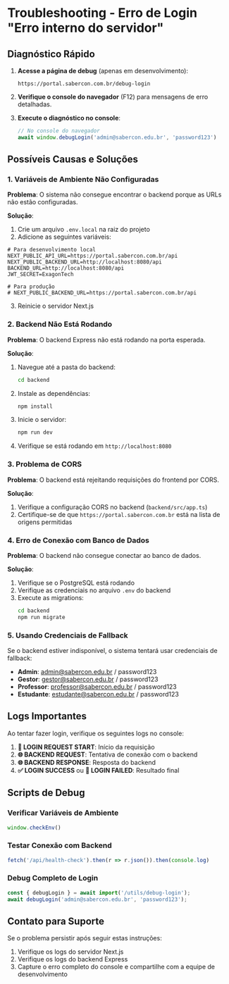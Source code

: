 # Troubleshooting - Erro de Login "Erro interno do servidor"

## Diagnóstico Rápido

1. **Acesse a página de debug** (apenas em desenvolvimento):
   ```
   https://portal.sabercon.com.br/debug-login
   ```

2. **Verifique o console do navegador** (F12) para mensagens de erro detalhadas.

3. **Execute o diagnóstico no console**:
   ```javascript
   // No console do navegador
   await window.debugLogin('admin@sabercon.edu.br', 'password123')
   ```

## Possíveis Causas e Soluções

### 1. Variáveis de Ambiente Não Configuradas

**Problema**: O sistema não consegue encontrar o backend porque as URLs não estão configuradas.

**Solução**:
1. Crie um arquivo `.env.local` na raiz do projeto
2. Adicione as seguintes variáveis:

```env
# Para desenvolvimento local
NEXT_PUBLIC_API_URL=https://portal.sabercon.com.br/api
NEXT_PUBLIC_BACKEND_URL=http://localhost:8080/api
BACKEND_URL=http://localhost:8080/api
JWT_SECRET=ExagonTech

# Para produção
# NEXT_PUBLIC_BACKEND_URL=https://portal.sabercon.com.br/api
```

3. Reinicie o servidor Next.js

### 2. Backend Não Está Rodando

**Problema**: O backend Express não está rodando na porta esperada.

**Solução**:
1. Navegue até a pasta do backend:
   ```bash
   cd backend
   ```

2. Instale as dependências:
   ```bash
   npm install
   ```

3. Inicie o servidor:
   ```bash
   npm run dev
   ```

4. Verifique se está rodando em `http://localhost:8080`

### 3. Problema de CORS

**Problema**: O backend está rejeitando requisições do frontend por CORS.

**Solução**:
1. Verifique a configuração CORS no backend (`backend/src/app.ts`)
2. Certifique-se de que `https://portal.sabercon.com.br` está na lista de origens permitidas

### 4. Erro de Conexão com Banco de Dados

**Problema**: O backend não consegue conectar ao banco de dados.

**Solução**:
1. Verifique se o PostgreSQL está rodando
2. Verifique as credenciais no arquivo `.env` do backend
3. Execute as migrations:
   ```bash
   cd backend
   npm run migrate
   ```

### 5. Usando Credenciais de Fallback

Se o backend estiver indisponível, o sistema tentará usar credenciais de fallback:

- **Admin**: admin@sabercon.edu.br / password123
- **Gestor**: gestor@sabercon.edu.br / password123
- **Professor**: professor@sabercon.edu.br / password123
- **Estudante**: estudante@sabercon.edu.br / password123

## Logs Importantes

Ao tentar fazer login, verifique os seguintes logs no console:

1. **🔐 LOGIN REQUEST START**: Início da requisição
2. **🌐 BACKEND REQUEST**: Tentativa de conexão com o backend
3. **🌐 BACKEND RESPONSE**: Resposta do backend
4. **✅ LOGIN SUCCESS** ou **🚫 LOGIN FAILED**: Resultado final

## Scripts de Debug

### Verificar Variáveis de Ambiente
```javascript
window.checkEnv()
```

### Testar Conexão com Backend
```javascript
fetch('/api/health-check').then(r => r.json()).then(console.log)
```

### Debug Completo de Login
```javascript
const { debugLogin } = await import('/utils/debug-login');
await debugLogin('admin@sabercon.edu.br', 'password123');
```

## Contato para Suporte

Se o problema persistir após seguir estas instruções:

1. Verifique os logs do servidor Next.js
2. Verifique os logs do backend Express
3. Capture o erro completo do console e compartilhe com a equipe de desenvolvimento